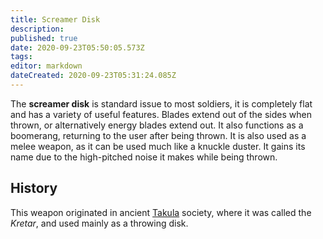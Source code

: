 ```yaml
---
title: Screamer Disk
description: 
published: true
date: 2020-09-23T05:50:05.573Z
tags: 
editor: markdown
dateCreated: 2020-09-23T05:31:24.085Z
---
```


The **screamer disk** is standard issue to most soldiers, it is completely flat and has a variety of useful features. Blades extend out of the sides when thrown, or alternatively energy blades extend out. It also functions as a boomerang, returning to the user after being thrown. It is also used as a melee weapon, as it can be used much like a knuckle duster. It gains its name due to the high-pitched noise it makes while being thrown.

## History

This weapon originated in ancient [Takula](/species/takula) society, where it was called the *Kretar*, and used mainly as a throwing disk.